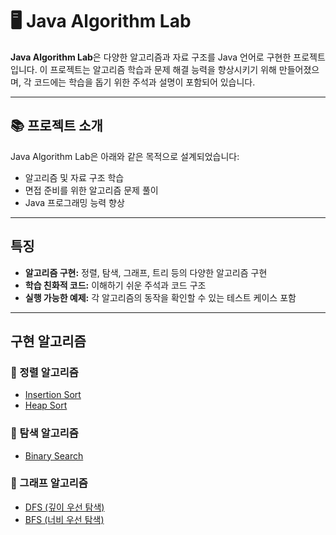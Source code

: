 

# 🖥️ Java Algorithm Lab

**Java Algorithm Lab**은 다양한 알고리즘과 자료 구조를 Java 언어로 구현한 프로젝트입니다. 
이 프로젝트는 알고리즘 학습과 문제 해결 능력을 향상시키기 위해 만들어졌으며, 
각 코드에는 학습을 돕기 위한 주석과 설명이 포함되어 있습니다.


---

## 📚 프로젝트 소개

Java Algorithm Lab은 아래와 같은 목적으로 설계되었습니다:

- 알고리즘 및 자료 구조 학습
- 면접 준비를 위한 알고리즘 문제 풀이
- Java 프로그래밍 능력 향상

---

## 특징

- **알고리즘 구현:** 정렬, 탐색, 그래프, 트리 등의 다양한 알고리즘 구현
- **학습 친화적 코드:** 이해하기 쉬운 주석과 코드 구조
- **실행 가능한 예제:** 각 알고리즘의 동작을 확인할 수 있는 테스트 케이스 포함

---

## 구현 알고리즘

### 📌 정렬 알고리즘
- [Insertion Sort](정렬알고리즘/InsertionSort.java)
- [Heap Sort](정렬알고리즘/HeapSort.java)

### 📌 탐색 알고리즘
- [Binary Search](탐색알고리즘/BinarySearchProblem.java)

### 📌 그래프 알고리즘
- [DFS (깊이 우선 탐색)](그래프알고리즘)
- [BFS (너비 우선 탐색)](src/ch04/bfs/BfsSearch.java)


